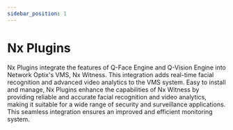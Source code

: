 ```yaml
---
sidebar_position: 1
---
```


# Nx Plugins

Nx Plugins integrate the features of Q-Face Engine and Q-Vision Engine into Network Optix's VMS, Nx Witness. This integration adds real-time facial recognition and advanced video analytics to the VMS system. Easy to install and manage, Nx Plugins enhance the capabilities of Nx Witness by providing reliable and accurate facial recognition and video analytics, making it suitable for a wide range of security and surveillance applications. This seamless integration ensures an improved and efficient monitoring system.